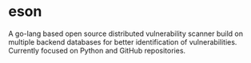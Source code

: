 # eson
A go-lang based open source distributed vulnerability scanner build on multiple backend databases for better identification of vulnerabilities. Currently focused on Python and GitHub repositories. 
